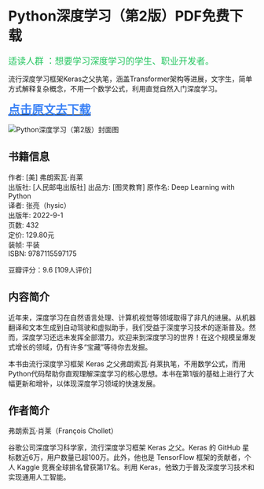 # Python深度学习（第2版）PDF免费下载

<font color="#22c55e" size="4">适读人群 ：想要学习深度学习的学生、职业开发者。</font>

<font>流行深度学习框架Keras之父执笔，涵盖Transformer架构等进展，文字生，简单方式解释复杂概念，不用一个数学公式，利用直觉自然入门深度学习。</font>

[<font color="#3b82f6" size="5"><b><u>点击原文去下载</u></b></font>](https://goldenhouse.cgfw.top/book/1c7de269fb87485d8a0f6dd39c16b2d1)

![Python深度学习（第2版）封面图](https://goldenhouse.cgfw.top/image/cover/1c7de269fb87485d8a0f6dd39c16b2d1.jpg)

书籍信息
----

<span><span class="pl">作者</span>: [美] 弗朗索瓦·肖莱</span>  
<span class="pl">出版社:</span> [人民邮电出版社]
<span class="pl">出品方:</span> [图灵教育]
<span class="pl">原作名:</span> Deep Learning with Python  
<span><span class="pl">译者</span>: 张亮（hysic）</span>  
<span class="pl">出版年:</span> 2022-9-1  
<span class="pl">页数:</span> 432  
<span class="pl">定价:</span> 129.80元  
<span class="pl">装帧:</span> 平装  
<span class="pl">ISBN:</span> 9787115597175  

豆瓣评分：9.6 [109人评价]

内容简介
----

近年来，深度学习在自然语言处理、计算机视觉等领域取得了非凡的进展。从机器翻译和文本生成到自动驾驶和虚拟助手，我们受益于深度学习技术的逐渐普及。然而，深度学习还远未发挥全部潜力。欢迎来到深度学习的世界！在这个规模呈爆发式增长的领域，仍有许多“宝藏”等待你去发掘。

本书由流行深度学习框架 Keras 之父弗朗索瓦·肖莱执笔，不用数学公式，而用Python代码帮助你直观理解深度学习的核心思想。本书在第1版的基础上进行了大幅更新和增补，以体现深度学习领域的快速发展。

作者简介
----

弗朗索瓦·肖莱（François Chollet）

谷歌公司深度学习科学家，流行深度学习框架 Keras 之父。Keras 的 GitHub 星标数近6万，用户数量已超100万。此外，他也是 TensorFlow 框架的贡献者，个人 Kaggle 竞赛全球排名曾获第17名。利用 Keras，他致力于普及深度学习技术和实现通用人工智能。
